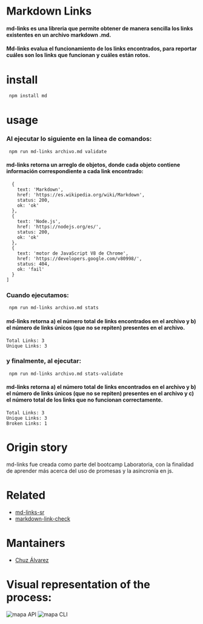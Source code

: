 # Markdown Links 
#### md-links es una libreria que permite obtener de manera sencilla los links existentes en un archivo markdown .md.
#### Md-links evalua el funcionamiento de los links encontrados, para reportar cuáles son los links que funcionan y cuáles están rotos. 
# install
``` npm install md```
# usage
### Al ejecutar lo siguiente en la línea de comandos:
``` npm run md-links archivo.md validate```
#### md-links retorna un arreglo de objetos, donde cada objeto contiene información correspondiente a cada link encontrado: 

``` [
  {
    text: 'Markdown',
    href: 'https://es.wikipedia.org/wiki/Markdown',
    status: 200,
    ok: 'ok'
  },
  {
    text: 'Node.js',
    href: 'https://nodejs.org/es/',
    status: 200,
    ok: 'ok'
  },
  {
    text: 'motor de JavaScript V8 de Chrome',
    href: 'https://developers.google.com/v80998/',
    status: 404,
    ok: 'fail'
  }
]
```
### Cuando ejecutamos:
``` npm run md-links archivo.md stats```
#### md-links retorna a) el número total de links encontrados en el archivo y b) el número de links únicos (que no se repiten) presentes en el archivo. 

```
Total Links: 3
Unique Links: 3
```
### y finalmente, al ejecutar:
``` npm run md-links archivo.md stats-validate```
#### md-links retorna a) el número total de links encontrados en el archivo y b) el número de links únicos (que no se repiten) presentes en el archivo y c) el número total de los links que no funcionan correctamente.

```
Total Links: 3
Unique Links: 3
Broken Links: 1
```
# Origin story
md-links fue creada como parte del bootcamp Laboratoria, con la finalidad de aprender más acerca del uso de promesas y la asincronía en js. 
# Related
- [md-links-sr](https://www.npmjs.com/package/md-links-sr)
- [markdown-link-check](https://www.npmjs.com/package/markdown-link-check)
# Mantainers 
- [Chuz Álvarez](https://github.com/ChuzAlvaca)

# Visual representation of the process: 
![mapa API](https://imagizer.imageshack.com/img922/9223/baZFiR.png)
![mapa CLI](https://imagizer.imageshack.com/img922/4417/S6cYdt.png)